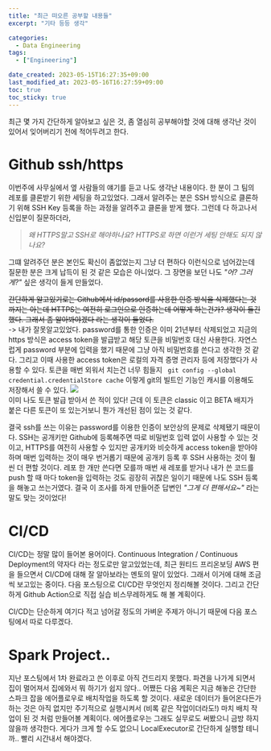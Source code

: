 ```yaml
---
title: "최근 떠오른 공부할 내용들"
excerpt: "기타 등등 생각"

categories:
  - Data Engineering
tags:
  - ["Engineering"]

date_created: 2023-05-15T16:27:35+09:00
last_modified_at: 2023-05-16T16:27:59+09:00
toc: true
toc_sticky: true
---
```


최근 몇 가지 간단하게 알아보고 싶은 것, 좀 열심히 공부해야할 것에 대해 생각난 것이 있어서 잊어버리기 전에 적어두려고 한다.

# Github ssh/https
이번주에 사무실에서 옆 사람들의 얘기를 듣고 나도 생각난 내용이다. 한 분이 그 팀의 레포를 클론받기 위한 세팅을 하고있었다. 그래서 알려주는 분은 SSH 방식으로 클론하기 위해 SSH Key 등록을 하는 과정을 알려주고 클론을 받게 했다.
그런데 다 하고나서 신입분이 질문하더라, 
> _왜 HTTPS말고 SSH로 해야하나요? HTTPS로 하면 이런거 세팅 안해도 되지 않나요?_

그떄 알려주던 분은 본인도 확신이 좀없었는지 그냥 더 편하다 이런식으로 넘어갔는데 질문한 분은 크게 납득이 된 것 같은 모습은 아니었다. 
그 장면을 보던 나도 _"어? 그러게?"_ 싶은 생각이 들게 만들었다. 

~~간단하게 알고있기로는 Github에서 id/passord를 사용한 인증 방식을 삭제했다는 것 까지는 아는데 HTTPS는 여전히 로그인으로 인증하는데 어떻게 하는건가? 생각이 들긴 했다. 
그래서 좀 알아봐야겠다 라는 생각이 들었다.~~  
-> 내가 잘못알고있었다. password를 통한 인증은 이미 21년부터 삭제되었고 지금의 https 방식은 access token을 발급받고 해당 토큰을 비밀번호 대신 사용한다. 자연스럽게 password 부분에 입력을 했기 때문에 그냥 아직 비밀번호를 쓴다고 생각한 것 같다.
그리고 이때 사용한 access token은 로컬의 자격 증명 관리자 등에 저장했다가 사용할 수 있다. 토큰을 매번 외워서 치는건 너무 힘들지
``` git config --global credential.credentialStore cache``` 
이렇게 git의 빌트인 기능인 캐시를 이용해도 저장해서 쓸 수 있다. 
![](/assets/img/2023-05-15/accessToken.png)  
이미 나도 토큰 발급 받아서 쓴 적이 있다! 근데 이 토큰은 classic 이고 BETA 배지가 붙은 다른 토큰이 또 있는거보니 뭔가 개선된 점이 있는 것 같다.

결국 ssh를 쓰는 이유는 password를 이용한 인증이 보안상의 문제로 삭제됐기 때문이다. SSH는 공개키만 Github에 등록해주면 따로 비밀번호 입력 없이 사용할 수 있는 것이고, HTTPS를 여전히 사용할 수 있지만 공개키와 비슷하게 access token을 받아야 하며 매번 입력하는 것이 매우 번거롭기 때문에 공개키 등록 후 SSH 사용하는 것이 훨씬 더 편할 것이다. 레포 한 개만 쓴다면 모를까 매번 새 레포를 받거나 내가 쓴 코드를 push 할 때 마다 token을 입력하는 것도 굉장히 귀찮은 일이기 때문에 나도 SSH 등록을 해놓고 쓰는거였다. 결국 이 조사를 하게 만들어준 답변인 _"그게 더 편해서요~"_ 라는 말도 맞는 것이었다!


# CI/CD
CI/CD는 정말 많이 들어본 용어이다. Continuous Integration / Continuous Deployment의 약자다 라는 정도로만 알고있었는데, 최근 원티드 프리온보딩 AWS 편을 들으면서 CI/CD에 대해 잘 알아보라는 멘토의 말이 있었다. 그래서 이거에 대해 조금씩 보고있는 중이다. 다음 포스팅으로 CI/CD란 무엇인지 정리해볼 것이다. 그리고 간단하게 Github Action으로 직접 실습 비스무레하게도 해 볼 계획이다.

CI/CD는 단순하게 여기다 적고 넘어갈 정도의 가벼운 주제가 아니기 때문에 다음 포스팅에서 따로 다루겠다.

# Spark Project..
지난 포스팅에서 1차 완료라고 쓴 이후로 아직 건드리지 못했다. 파견을 나가게 되면서 집이 멀어져서 집에와서 뭐 하기가 쉽지 않다.. 어쨌든 다음 계획은 지금 해놓은 간단한 스파크 잡을 에어플로우로 배치작업을 하도록 할 것이다. 새로운 데이터가 들어온다든가 하는 것은 아직 없지만 주기적으로 실행시켜서 (비록 같은 작업이더라도!) 마치 배치 작업이 된 것 처럼 만들어볼 계획이다. 
에어플로우는 그래도 실무로도 써봤으니 금방 하지 않을까 생각한다. 게다가 크게 할 수도 없으니 LocalExecutor로 간단하게 실행할 테니까.. 빨리 시간내서 해야겠다.